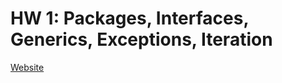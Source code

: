 # HW 1: Packages, Interfaces, Generics, Exceptions, Iteration

<a href="https://sp19.datastructur.es/materials/hw/hw1/hw1" target="_blank">Website</a>
